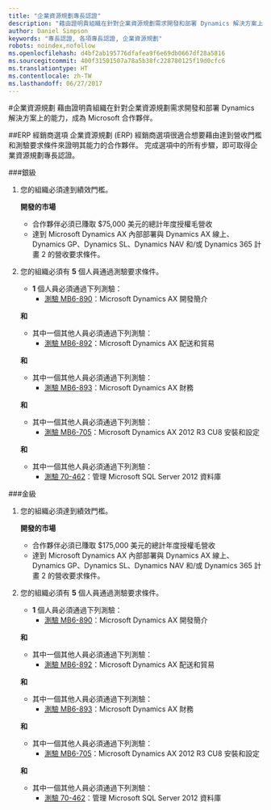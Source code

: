 ```yaml
---
title: "企業資源規劃專長認證"
description: "藉由證明貴組織在針對企業資源規劃需求開發和部署 Dynamics 解決方案上的能力，成為 Microsoft 合作夥伴。"
author: Daniel Simpson
keywords: "專長認證, 各項專長認證, 企業資源規劃"
robots: noindex,nofollow
ms.openlocfilehash: d4bf2ab195776dfafea9f6e69db0667df28a5816
ms.sourcegitcommit: 400f31501507a78a5b38fc228780125f19d0cfc6
ms.translationtype: HT
ms.contentlocale: zh-TW
ms.lasthandoff: 06/27/2017
---
```

#<a name="enterprise-resource-planning"></a>企業資源規劃 
藉由證明貴組織在針對企業資源規劃需求開發和部署 Dynamics 解決方案上的能力，成為 Microsoft 合作夥伴。

##<a name="erp-reseller-option"></a>ERP 經銷商選項
企業資源規劃 (ERP) 經銷商選項很適合想要藉由達到營收門檻和測驗要求條件來證明其能力的合作夥伴。 完成選項中的所有步驟，即可取得企業資源規劃專長認證。

###<a name="silver"></a>銀級

1. 您的組織必須達到績效門檻。

    **開發的市場**
    - 合作夥伴必須已賺取 $75,000 美元的總計年度授權毛營收
    - 達到 Microsoft Dynamics AX 內部部署與 Dynamics AX 線上、Dynamics GP、Dynamics SL、Dynamics NAV 和/或 Dynamics 365 計畫 2 的營收要求條件。  
  
2. 您的組織必須有 **5** 個人員通過測驗要求條件。

    - **1** 個人員必須通過下列測驗：
        - [測驗 MB6-890](https://www.microsoft.com/en-us/learning/exam-mb6-890.aspx)：Microsoft Dynamics AX 開發簡介

    **和**

    - 其中一個其他人員必須通過下列測驗：
        - [測驗 MB6-892](https://www.microsoft.com/en-us/learning/exam-mb6-892.aspx)：Microsoft Dynamics AX 配送和貿易

    **和**

    - 其中一個其他人員必須通過下列測驗：
        - [測驗 MB6-893](https://www.microsoft.com/en-us/learning/exam-mb6-893.aspx)：Microsoft Dynamics AX 財務

    **和**

    - 其中一個其他人員必須通過下列測驗：
        - [測驗 MB6-705](https://www.microsoft.com/en-us/learning/exam-mb6-705.aspx)：Microsoft Dynamics AX 2012 R3 CU8 安裝和設定

    **和**

    - 其中一個其他人員必須通過下列測驗：
        - [測驗 70-462](https://www.microsoft.com/en-us/learning/exam-70-462.aspx)：管理 Microsoft SQL Server 2012 資料庫

###<a name="gold"></a>金級

1. 您的組織必須達到績效門檻。

    **開發的市場**
    - 合作夥伴必須已賺取 $175,000 美元的總計年度授權毛營收
    - 達到 Microsoft Dynamics AX 內部部署與 Dynamics AX 線上、Dynamics GP、Dynamics SL、Dynamics NAV 和/或 Dynamics 365 計畫 2 的營收要求條件。  
  
2. 您的組織必須有 **5** 個人員通過測驗要求條件。

    - **1** 個人員必須通過下列測驗：
        - [測驗 MB6-890](https://www.microsoft.com/en-us/learning/exam-mb6-890.aspx)：Microsoft Dynamics AX 開發簡介

    **和**

    - 其中一個其他人員必須通過下列測驗：
        - [測驗 MB6-892](https://www.microsoft.com/en-us/learning/exam-mb6-892.aspx)：Microsoft Dynamics AX 配送和貿易

    **和**

    - 其中一個其他人員必須通過下列測驗：
        - [測驗 MB6-893](https://www.microsoft.com/en-us/learning/exam-mb6-893.aspx)：Microsoft Dynamics AX 財務

    **和**

    - 其中一個其他人員必須通過下列測驗：
        - [測驗 MB6-705](https://www.microsoft.com/en-us/learning/exam-mb6-705.aspx)：Microsoft Dynamics AX 2012 R3 CU8 安裝和設定

    **和**

    - 其中一個其他人員必須通過下列測驗：
        - [測驗 70-462](https://www.microsoft.com/en-us/learning/exam-70-462.aspx)：管理 Microsoft SQL Server 2012 資料庫



